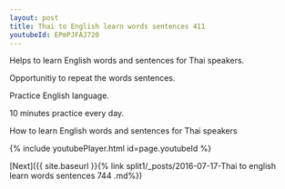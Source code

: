 ```yaml
---
layout: post
title: Thai to English learn words sentences 411 
youtubeId: EPmPJFAJ720
---
```

 
 
Helps to learn English words and sentences for Thai speakers.

Opportunitiy to repeat the words sentences. 

Practice English language. 
 
10 minutes practice every day. 
 
How to learn English words and sentences for Thai speakers 
 
{% include youtubePlayer.html id=page.youtubeId %}
 
 
[Next]({{ site.baseurl }}{% link  split1/_posts/2016-07-17-Thai to english learn words sentences 744 .md%})
 
